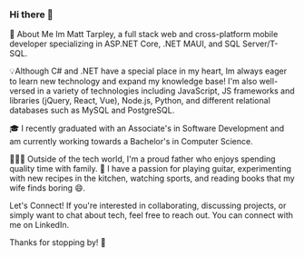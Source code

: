 ### Hi there 👋

<!--
**tarpleyMatthew/tarpleyMatthew** is a ✨ _special_ ✨ repository because its `README.md` (this file) appears on your GitHub profile.

Here are some ideas to get you started:

- 🔭 I’m currently working on ...
- 🌱 I’m currently learning ...
- 👯 I’m looking to collaborate on ...
- 🤔 I’m looking for help with ...
- 💬 Ask me about ...
- 📫 How to reach me: ...
- 😄 Pronouns: ...
- ⚡ Fun fact: ...
-->
🚀 About Me
Im Matt Tarpley, a full stack web and cross-platform mobile developer specializing in ASP.NET Core, .NET MAUI, and SQL Server/T-SQL.
 
💡Although C# and .NET have a special place in my heart, Im always eager to learn new technology and expand my knowledge base! I'm 
also well-versed in a variety of technologies including JavaScript, JS frameworks and libraries (jQuery, React, Vue), Node.js, Python, 
and different relational databases such as MySQL and PostgreSQL.

🎓 I recently graduated with an Associate's in Software Development and am currently working towards a Bachelor's in Computer Science.

👨‍👧‍👦 Outside of the tech world, I'm a proud father who enjoys spending quality time with family.
🎸 I have a passion for playing guitar, experimenting with new recipes in the kitchen, watching sports, and reading books that my wife finds boring 😄.

Let's Connect!
If you're interested in collaborating, discussing projects, or simply want to chat about tech, feel free to reach out. You can connect with me on LinkedIn.

Thanks for stopping by! 🌟
